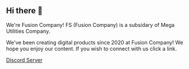 ## Hi there 👋
We're Fusion Company! FS (Fusion Company) is a subsidary of Mega Utilities Company. 

We've been creating digital products since 2020 at Fusion Company! We hope you enjoy our content. If you wish to connect with us click a link.

[Discord Server](https://discord.gg/k44JHbuTuD)
<!--

**Here are some ideas to get you started:**

🙋‍♀️ A short introduction - what is your organization all about?
🌈 Contribution guidelines - how can the community get involved?
👩‍💻 Useful resources - where can the community find your docs? Is there anything else the community should know?
🍿 Fun facts - what does your team eat for breakfast?
🧙 Remember, you can do mighty things with the power of [Markdown](https://docs.github.com/github/writing-on-github/getting-started-with-writing-and-formatting-on-github/basic-writing-and-formatting-syntax)
-->
